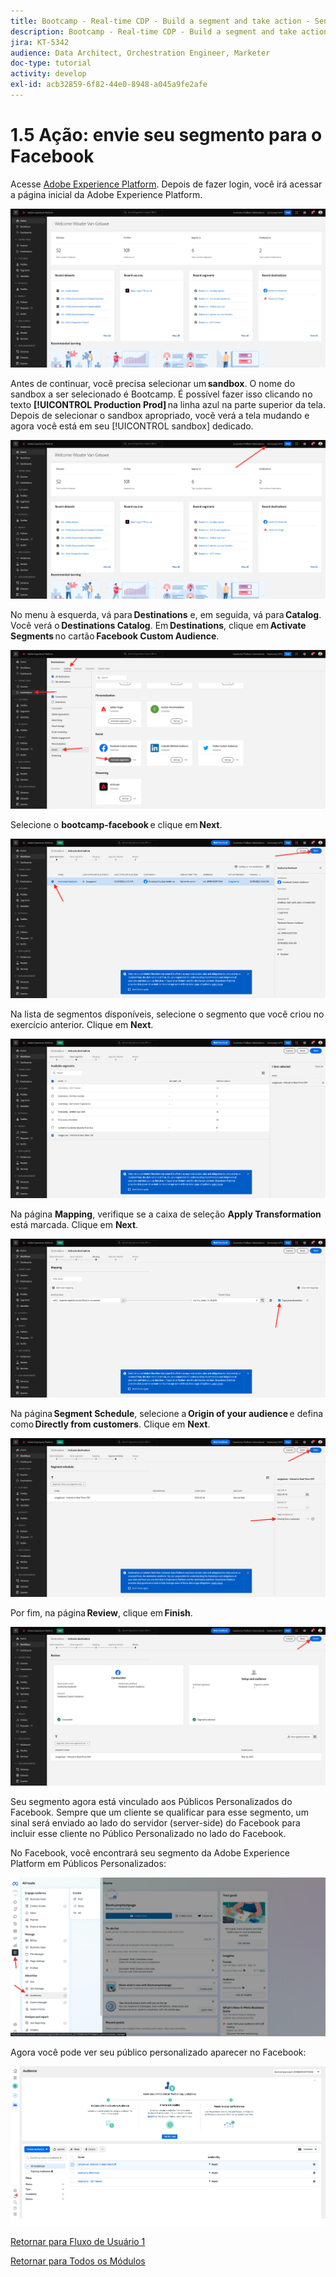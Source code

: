 ```yaml
---
title: Bootcamp - Real-time CDP - Build a segment and take action - Send your segment to DV360 - Brazil
description: Bootcamp - Real-time CDP - Build a segment and take action - Send your segment to DV360 - Brazil
jira: KT-5342
audience: Data Architect, Orchestration Engineer, Marketer
doc-type: tutorial
activity: develop
exl-id: acb32859-6f82-44e0-8948-a045a9fe2afe
---
```

# 1.5 Ação: envie seu segmento para o Facebook

Acesse [Adobe Experience Platform](https://experience.adobe.com/platform). Depois de fazer login, você irá acessar a página inicial da Adobe Experience Platform.

![Data Ingestion](./images/home.png)

Antes de continuar, você precisa selecionar um **sandbox**. O nome do sandbox a ser selecionado é Bootcamp. É possível fazer isso clicando no texto **[!UICONTROL Production Prod]** na linha azul na parte superior da tela. Depois de selecionar o sandbox apropriado, você verá a tela mudando e agora você está em seu [!UICONTROL sandbox] dedicado. 

![Data Ingestion](./images/sb1.png)

No menu à esquerda, vá para **Destinations** e, em seguida, vá para **Catalog**. Você verá o **Destinations Catalog**. Em **Destinations**, clique em **Activate Segments** no cartão **Facebook Custom Audience**. 

![RTCDP](./images/rtcdpgoogleseg.png)

Selecione o **bootcamp-facebook** e clique em **Next**. 

![RTCDP](./images/rtcdpcreatedest2.png)

Na lista de segmentos disponíveis, selecione o segmento que você criou no exercício anterior. Clique em **Next**. 

![RTCDP](./images/rtcdpcreatedest3.png)

Na página **Mapping**, verifique se a caixa de seleção **Apply Transformation** está marcada. Clique em **Next**. 

![RTCDP](./images/rtcdpcreatedest4a.png)

Na página **Segment Schedule**, selecione a **Origin of your audience** e defina como **Directly from customers**. Clique em **Next**. 

![RTCDP](./images/rtcdpcreatedest4.png)

Por fim, na página **Review**, clique em **Finish**. 

![RTCDP](./images/rtcdpcreatedest5.png)

Seu segmento agora está vinculado aos Públicos Personalizados do Facebook. Sempre que um cliente se qualificar para esse segmento, um sinal será enviado ao lado do servidor (server-side) do Facebook para incluir esse cliente no Público Personalizado no lado do Facebook. 

No Facebook, você encontrará seu segmento da Adobe Experience Platform em Públicos Personalizados:

![RTCDP](./images/rtcdpcreatedest5b.png)

Agora você pode ver seu público personalizado aparecer no Facebook:

![RTCDP](./images/rtcdpcreatedest5a.png)

[Retornar para Fluxo de Usuário 1](./uc1.md)

[Retornar para Todos os Módulos](../../overview.md)

